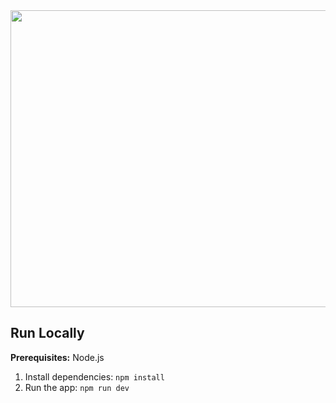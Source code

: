 <div align="center">
<img width="1200" height="475" alt="GHBanner" src="[https://www.designcrowd.com/design/5488167](https://dcassetcdn.com/design_img/991241/67595/67595_5488167_991241_image.jpg)" />
</div>

## Run Locally

**Prerequisites:**  Node.js


1. Install dependencies:
   `npm install`
2. Run the app:
   `npm run dev`
